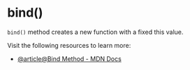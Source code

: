 # bind()

`bind()` method creates a new function with a fixed this value.

Visit the following resources to learn more:

- [@article@Bind Method - MDN Docs](https://developer.mozilla.org/en-US/docs/Web/JavaScript/Reference/Global_Objects/Function/bind)
